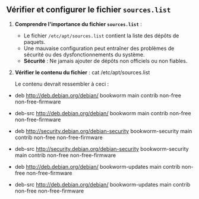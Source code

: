 
## Vérifier et configurer le fichier `sources.list`

1. **Comprendre l'importance du fichier `sources.list`** :
    - Le fichier `/etc/apt/sources.list` contient la liste des dépôts de paquets.
    - Une mauvaise configuration peut entraîner des problèmes de sécurité ou des dysfonctionnements du système.
    - **Sécurité** : Ne jamais ajouter de dépôts non officiels ou non fiables.
      
2. **Vérifier le contenu du fichier** : cat /etc/apt/sources.list
   
    Le contenu devrait ressembler à ceci :

- deb http://deb.debian.org/debian/ bookworm main contrib non-free non-free-firmware
- deb-src http://deb.debian.org/debian/ bookworm main contrib non-free non-free-firmware
    
- deb http://security.debian.org/debian-security bookworm-security main contrib non-free non-free-firmware
- deb-src http://security.debian.org/debian-security bookworm-security main contrib non-free non-free-firmware
    
- deb http://deb.debian.org/debian/ bookworm-updates main contrib non-free non-free-firmware
- deb-src http://deb.debian.org/debian/ bookworm-updates main contrib non-free non-free-firmware
    
